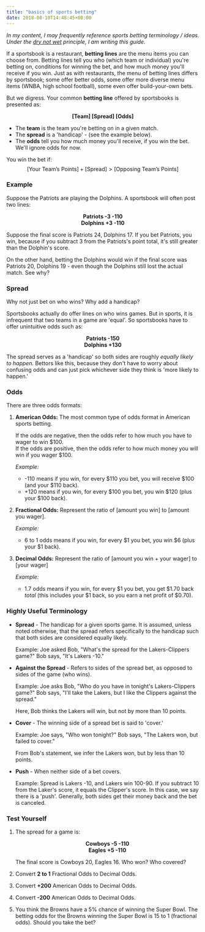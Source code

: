 ```yaml
---
title: "basics of sports betting"
date: 2018-08-10T14:48:45+08:00
---
```


*In my content, I may frequently reference sports betting terminology / ideas. Under the [dry not wet](https://www.codementor.io/joshuaaroke/dry-code-vs-wet-code-89xjwv11w) principle, I am writing this guide.*

If a sportsbook is a restaurant, **betting lines** are the menu items you can choose from. Betting lines tell you who (which team or individual) you're betting on, conditions for winning the bet, and how much money you'll receive if you win. Just as with restaurants, the menu of betting lines differs by sportsbook; some offer better odds, some offer more diverse menu items (WNBA, high school football), some even offer build-your-own bets.

But we digress. Your common **betting line** offered by sportsbooks is presented as:

<p style='text-align: center;'> <b>[Team] [Spread] [Odds] </b></p>

* The **team** is the team you're betting on in a given match.
* The **spread** is a 'handicap' - (see the example below).
* The **odds** tell you how much money you'll receive, if you win the bet. We'll ignore odds for now. 

You win the bet if:$$\text{[Your Team's Points]} + \text{[Spread]} > \text{[Opposing Team's Points]}$$

### Example

Suppose the Patriots are playing the Dolphins. A sportsbook will often post two lines:

<p style='text-align: center;'>
<b>Patriots -3 -110<br>
Dolphins +3 -110</b>
</p>

Suppose the final score is Patriots 24, Dolphins 17. If you bet Patriots, you win, because if you subtract 3 from the Patriots's point total, it's still greater than the Dolphin's score. 

On the other hand, betting the Dolphins would win if the final score was Patriots 20, Dolphins 19 - even though the Dolphins still lost the actual match. See why?

### Spread

Why not just bet on who wins? Why add a handicap?

Sportsbooks actually do offer lines on who wins games. But in sports, it is infrequent that two teams in a game are 'equal'. So sportsbooks have to offer unintuitive odds such as:

<p style='text-align: center;'>
<b>Patriots -150<br>
Dolphins +130</b>
</p>

The spread serves as a 'handicap' so both sides are roughly *equally likely to happen.* Bettors like this, because they don't have to worry about confusing odds and can just pick whichever side they think is 'more likely to happen.'

### Odds

There are three odds formats:

1. **American Odds:** The most common type of odds format in American sports betting. 

	If the odds are negative, then the odds refer to how much you have to wager to win \$100.  
	If the odds are positive, then the odds refer to how much money you will win if you wager \$100.

	*Example:* 

	* -110 means if you win, for every \$110 you bet, you will receive \$100 (and your \$110 back). 
	* +120 means if you win, for every \$100 you bet, you win \$120 (plus your \$100 back). 

2. **Fractional Odds:** Represent the ratio of [amount you win] to [amount you wager]. 

	*Example:* 

	* 6 to 1 odds means if you win, for every \$1 you bet, you win \$6 (plus your \$1 back). 

3. **Decimal Odds:** Represent the ratio of [amount you win + your wager] to [your wager]

	*Example:* 
	* 1.7 odds means if you win, for every \$1 you bet, you get \$1.70 back *total* (this includes your \$1 back, so you earn a net profit of \$0.70).

### Highly Useful Terminology

* **Spread** - The handicap for a given sports game. It is assumed, unless noted otherwise, that the spread refers specifically to the handicap such that both sides are considered equally likely. 

	Example: Joe asked Bob, "What's the spread for the Lakers-Clippers game?" Bob says, "It's Lakers -10."  

* **Against the Spread** - Refers to sides of the spread bet, as opposed to sides of the game (who wins).
	
	Example: Joe asks Bob, "Who do you have in tonight's Lakers-Clippers game?" Bob says, "I'll take the Lakers, but I like the Clippers against the spread." 

	Here, Bob thinks the Lakers will win, but not by more than 10 points.

* **Cover** - The winning side of a spread bet is said to 'cover.'

	Example: Joe says, "Who won tonight?" Bob says, "The Lakers won, but failed to cover."

	From Bob's statement, we infer the Lakers won, but by less than 10 points.

* **Push** - When neither side of a bet covers. 

	Example: Spread is Lakers -10, and Lakers win 100-90. If you subtract 10 from the Laker's score, it equals the Clipper's score. In this case, we say there is a 'push'. Generally, both sides get their money back and the bet is canceled.

### Test Yourself

1. The spread for a game is:

	<p style='text-align: center;'>
	<b>Cowboys -5 -110<br>
	Eagles +5 -110</b>
	</p>

	The final score is Cowboys 20, Eagles 16. Who won? Who covered?

2. Convert **2 to 1** Fractional Odds to Decimal Odds.

3. Convert **+200** American Odds to Decimal Odds.

4. Convert **-200** American Odds to Decimal Odds.

5. You think the Browns have a 5% chance of winning the Super Bowl. The betting odds for the Browns winning the Super Bowl is 15 to 1 (fractional odds). Should you take the bet?




